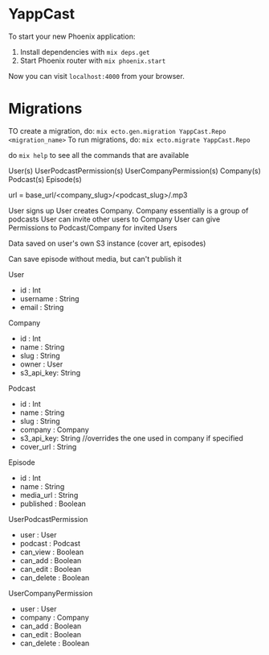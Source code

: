 # YappCast

To start your new Phoenix application:

1. Install dependencies with `mix deps.get`
2. Start Phoenix router with `mix phoenix.start`

Now you can visit `localhost:4000` from your browser.

# Migrations
TO create a migration, do: `mix ecto.gen.migration YappCast.Repo <migration_name>`
To run migrations, do: `mix ecto.migrate YappCast.Repo`

do `mix help` to see all the commands that are available


User(s)
  UserPodcastPermission(s)
  UserCompanyPermission(s)
  Company(s)
    Podcast(s)
      Episode(s)


url = base_url/<company_slug>/<podcast_slug>/<episode>.mp3


User signs up
User creates Company. Company essentially is a group of podcasts
User can invite other users to Company
User can give Permissions to Podcast/Company for invited Users

Data saved on user's own S3 instance (cover art, episodes)

Can save episode without media, but can't publish it

User
  * id        : Int
  * username  : String
  * email     : String

Company
  * id    : Int
  * name  : String
  * slug  : String
  * owner : User
  * s3_api_key: String

Podcast
  * id        : Int
  * name      : String
  * slug      : String
  * company   : Company
  * s3_api_key: String //overrides the one used in company if specified
  * cover_url : String

Episode
  * id    : Int
  * name  : String
  * media_url : String
  * published : Boolean

UserPodcastPermission
  * user : User
  * podcast : Podcast
  * can_view : Boolean
  * can_add : Boolean
  * can_edit : Boolean
  * can_delete : Boolean

UserCompanyPermission
  * user : User
  * company : Company
  * can_add : Boolean
  * can_edit : Boolean
  * can_delete : Boolean



